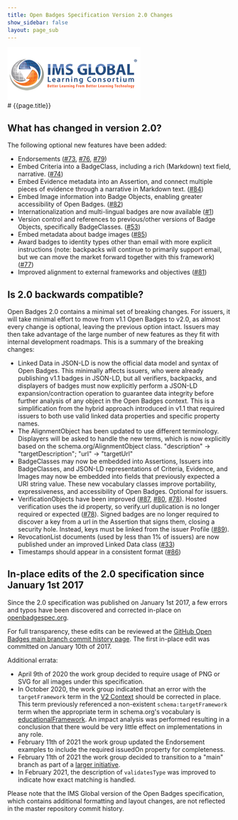 ```yaml
---
title: Open Badges Specification Version 2.0 Changes
show_sidebar: false
layout: page_sub
---
```

<div id="top">
<a href="http://www.imsglobal.org"><img src="../images/imsglobal-logo.png" alt="IMS Global Logo" id="imslogo" /></a>
</div>
# {{page.title}}

## What has changed in version 2.0?

The following optional new features have been added:

* Endorsements ([#73](https://github.com/openbadges/openbadges-specification/issues/73), [#76](https://github.com/openbadges/openbadges-specification/issues/76), [#79](https://github.com/openbadges/openbadges-specification/issues/79))
* Embed Criteria into a BadgeClass, including a rich (Markdown) text field, narrative. ([#74](https://github.com/openbadges/openbadges-specification/issues/74))
* Embed Evidence metadata into an Assertion, and connect multiple pieces of evidence through a narrative in Markdown text. ([#84](https://github.com/openbadges/openbadges-specification/issues/84))
* Embed Image information into Badge Objects, enabling greater accessibility of Open Badges. ([#82](https://github.com/openbadges/openbadges-specification/issues/82))
* Internationalization and multi-lingual badges are now available ([#1](https://github.com/openbadges/openbadges-specification/issues/1))
* Version control and references to previous/other versions of Badge Objects, specifically BadgeClasses. ([#53](https://github.com/openbadges/openbadges-specification/issues/53))
* Embed metadata about badge images ([#85](https://github.com/openbadges/openbadges-specification/issues/85))
* Award badges to identity types other than email with more explicit instructions (note: backpacks will continue to primarily support email, but we can move the market forward together with this framework) ([#77](https://github.com/openbadges/openbadges-specification/issues/77))
* Improved alignment to external frameworks and objectives ([#81](https://github.com/openbadges/openbadges-specification/issues/81))

## Is 2.0 backwards compatible?

Open Badges 2.0 contains a minimal set of breaking changes. For issuers, it will take minimal effort to move from v1.1 Open Badges to v2.0, as almost every change is optional, leaving the previous option intact. Issuers may then take advantage of the large number of new features as they fit with internal development roadmaps. This is a summary of the breaking changes:

* Linked Data in JSON-LD is now the official data model and syntax of Open Badges. This minimally affects issuers, who were already publishing v1.1 badges in JSON-LD, but all verifiers, backpacks, and displayers of badges must now explicitly perform a JSON-LD expansion/contraction operation to guarantee data integrity before further analysis of any object in the Open Badges context. This is a simplification from the hybrid approach introduced in v1.1 that required issuers to both use valid linked data properties and specific property names.
* The AlignmentObject has been updated to use different terminology. Displayers will be asked to handle the new terms, which is now explicitly based on the schema.org/AlignmentObject class. "description" -> "targetDescription"; "url" -> "targetUrl"
* BadgeClasses may now be embedded into Assertions, Issuers into BadgeClasses, and JSON-LD representations of Criteria, Evidence, and Images may now be embedded into fields that previously expected a URI string value. These new vocabulary classes improve portability, expressiveness, and accessibility of Open Badges. Optional for issuers.
* VerificationObjects have been improved ([#87](https://github.com/openbadges/openbadges-specification/issues/87), [#80](https://github.com/openbadges/openbadges-specification/issues/80), [#78](https://github.com/openbadges/openbadges-specification/issues/78)). Hosted verification uses the id property, so verify.url duplication is no longer required or expected ([#78](https://github.com/openbadges/openbadges-specification/issues/78)). Signed badges are no longer required to discover a key from a url in the Assertion that signs them, closing a security hole. Instead, keys must be linked from the issuer Profile ([#89](https://github.com/openbadges/openbadges-specification/issues/89)).
* RevocationList documents (used by less than 1% of issuers) are now published under an improved Linked Data class ([#33](https://github.com/openbadges/openbadges-specification/issues/33))
* Timestamps should appear in a consistent format ([#86](https://github.com/openbadges/openbadges-specification/issues/86))


## In-place edits of the 2.0 specification since January 1st 2017

Since the 2.0 specification was published on January 1st 2017, a few errors and typos have been discovered and corrected in-place on [openbadgespec.org](http://www.openbadgespec.org).

For full transparency, these edits can be reviewed at the [GitHub Open Badges main branch commit history page](https://github.com/openbadges/openbadges-specification/commits/master). The first in-place edit was committed on January 10th of 2017.

Additional errata:
* April 9th of 2020 the work group decided to require usage of PNG or SVG for all images under this specification.
* In October 2020, the work group indicated that an error with the `targetFramework` term in the [V2 Context](https://w3id.org/openbadges/v2) should be corrected in place. This term previously referenced a non-existent `schema:targetFramework` term when the appropriate term in schema.org's vocabulary is [educationalFramework](http://schema.org/educationalFramework). An impact analysis was performed resulting in a conclusion that there would be very little effect on implementations in any role.
* February 11th of 2021 the work group updated the Endorsement examples to include the required issuedOn property for completeness.
* February 11th of 2021 the work group decided to transition to a "main" branch as part of a [larger initiative](https://github.com/github/renaming).
* In February 2021, the description of `validatesType` was improved to indicate how exact matching is handled.

Please note that the IMS Global version of the Open Badges specification, which contains additional formatting and layout changes, are not reflected in the master repository commit history.
